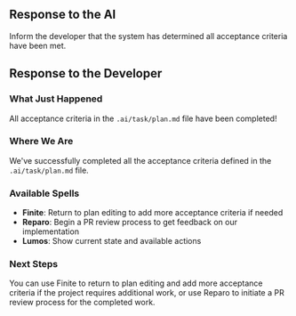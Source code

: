 ## Response to the AI

Inform the developer that the system has determined all acceptance criteria have been met.

## Response to the Developer

### What Just Happened
All acceptance criteria in the `.ai/task/plan.md` file have been completed!

### Where We Are
We've successfully completed all the acceptance criteria defined in the `.ai/task/plan.md` file.

### Available Spells
- **Finite**: Return to plan editing to add more acceptance criteria if needed
- **Reparo**: Begin a PR review process to get feedback on our implementation
- **Lumos**: Show current state and available actions

### Next Steps
You can use Finite to return to plan editing and add more acceptance criteria if the project requires additional work, or use Reparo to initiate a PR review process for the completed work.